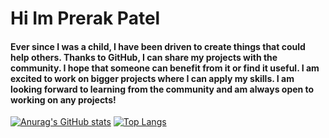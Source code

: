 # Hi Im Prerak Patel
#### Ever since I was a child, I have been driven to create things that could help others. Thanks to GitHub, I can share my projects with the community. I hope that someone can benefit from it or find it useful. I am excited to work on bigger projects where I can apply my skills. I am looking forward to learning from the community and am always open to working on any projects!



[![Anurag's GitHub stats](https://github-readme-stats.vercel.app/api?username=PrerakPatelCS&hide=stars,issues&count_private=true&show_icons=true)](https://github.com/anuraghazra/github-readme-stats)
[![Top Langs](https://github-readme-stats.vercel.app/api/top-langs/?username=PrerakPatelCS)](https://github.com/anuraghazra/github-readme-stats)


<!--
**PrerakPatelCS/PrerakPatelCS** is a ✨ _special_ ✨ repository because its `README.md` (this file) appears on your GitHub profile.

Here are some ideas to get you started:

- 🔭 I’m currently working on ...
- 🌱 I’m currently learning ...
- 👯 I’m looking to collaborate on ...
- 🤔 I’m looking for help with ...
- 💬 Ask me about ...
- 📫 How to reach me: ...
- 😄 Pronouns: ...
- ⚡ Fun fact: ...
-->
